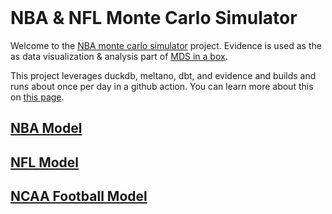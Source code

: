 <GithubStarCount user='matsonj' repo='nba-monte-carlo'/>
<br>

# NBA & NFL Monte Carlo Simulator

Welcome to the [NBA monte carlo simulator](https://github.com/matsonj/nba-monte-carlo) project. Evidence is used as the as data visualization & analysis part of [MDS in a box](https://www.dataduel.co/modern-data-stack-in-a-box-with-duckdb/).

This project leverages duckdb, meltano, dbt, and evidence and builds and runs about once per day in a github action. You can learn more about this on [this page](/about).

## [NBA Model](/nba)

## [NFL Model](/nfl)

## [NCAA Football Model](/ncaaf)
